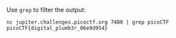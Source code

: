 Use `grep` to filter the output:

    nc jupiter.challenges.picoctf.org 7480 | grep picoCTF
    picoCTF{digital_plumb3r_06e9d954}
